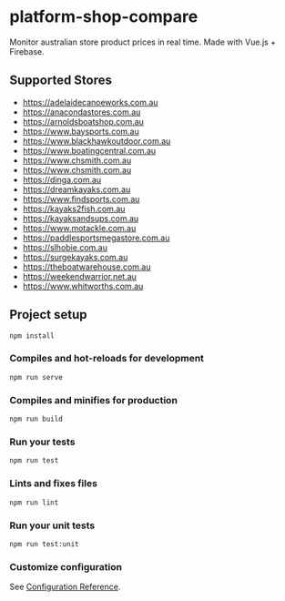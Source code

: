 # platform-shop-compare

Monitor australian store product prices in real time. Made with Vue.js + Firebase.

## Supported Stores

- https://adelaidecanoeworks.com.au
- https://anacondastores.com.au
- https://arnoldsboatshop.com.au
- https://www.baysports.com.au
- https://www.blackhawkoutdoor.com.au
- https://www.boatingcentral.com.au
- https://www.chsmith.com.au
- https://www.chsmith.com.au
- https://dinga.com.au
- https://dreamkayaks.com.au
- https://www.findsports.com.au
- https://kayaks2fish.com.au
- https://kayaksandsups.com.au
- https://www.motackle.com.au
- https://paddlesportsmegastore.com.au
- https://slhobie.com.au
- https://surgekayaks.com.au
- https://theboatwarehouse.com.au
- https://weekendwarrior.net.au
- https://www.whitworths.com.au

## Project setup
```
npm install
```

### Compiles and hot-reloads for development
```
npm run serve
```

### Compiles and minifies for production
```
npm run build
```

### Run your tests
```
npm run test
```

### Lints and fixes files
```
npm run lint
```

### Run your unit tests
```
npm run test:unit
```

### Customize configuration
See [Configuration Reference](https://cli.vuejs.org/config/).
